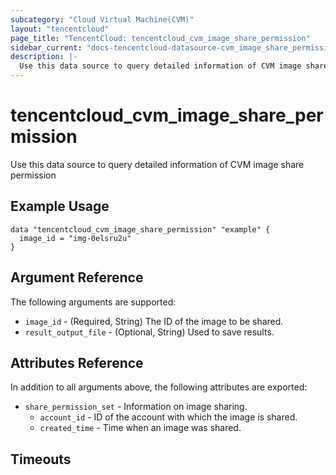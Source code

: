 ```yaml
---
subcategory: "Cloud Virtual Machine(CVM)"
layout: "tencentcloud"
page_title: "TencentCloud: tencentcloud_cvm_image_share_permission"
sidebar_current: "docs-tencentcloud-datasource-cvm_image_share_permission"
description: |-
  Use this data source to query detailed information of CVM image share permission
---
```


# tencentcloud_cvm_image_share_permission

Use this data source to query detailed information of CVM image share permission

## Example Usage

```hcl
data "tencentcloud_cvm_image_share_permission" "example" {
  image_id = "img-0elsru2u"
}
```

## Argument Reference

The following arguments are supported:

* `image_id` - (Required, String) The ID of the image to be shared.
* `result_output_file` - (Optional, String) Used to save results.

## Attributes Reference

In addition to all arguments above, the following attributes are exported:

* `share_permission_set` - Information on image sharing.
  * `account_id` - ID of the account with which the image is shared.
  * `created_time` - Time when an image was shared.


## Timeouts

<no value>


